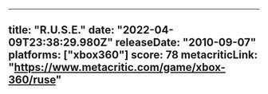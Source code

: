 
---
title: "R.U.S.E."
date: "2022-04-09T23:38:29.980Z"
releaseDate: "2010-09-07"
platforms: ["xbox360"]
score: 78
metacriticLink: "https://www.metacritic.com/game/xbox-360/ruse"
---
